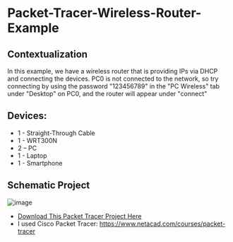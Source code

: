 # Packet-Tracer-Wireless-Router-Example

## Contextualization
In this example, we have a wireless router that is providing IPs via DHCP and connecting the devices. PC0 is not connected to the network, so try connecting by using the password "123456789" in the "PC Wireless" tab under "Desktop" on PC0, and the router will appear under "connect"

## Devices:
- 1 - Straight-Through Cable
- 1 - WRT300N
- 2 – PC
- 1 - Laptop
- 1 - Smartphone

## Schematic Project
![image](https://github.com/KaikyM/Packet-Tracer-Wireless-Router-Example/assets/127446435/6ce356ca-2b78-470a-995c-ed29a1ed82e6)
- [Download This Packet Tracer Project Here](Wireless-Router-Example.pkt)
- I used Cisco Packet Tracer: https://www.netacad.com/courses/packet-tracer
